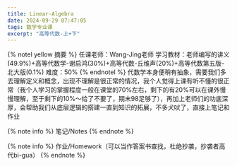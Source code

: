 ```yaml
---
title: Linear-Algebra
date: 2024-09-29 07:47:05
tags: 数学专业课
excerpt: "高等代数-上+下"
---
```

  {% notel yellow 摘要  %}
 任课老师：Wang-Jing老师 学习教材：老师编写的讲义(49.9%)+高等代数学-谢启鸿(30%)+高等代数-丘维声(20%)+高等代数第五版-北大版(0.1%) 难度：50%
 {% endnotel %}
 代数学本身便稍有抽象，需要我们多去理解定义和概念，出现不理解是很正常的情况，我个人觉得上课有听不懂的很正常（我个人学习的掌握程度一般在课堂的70%左右，剩下的有20%可以在课外慢慢理解，至于剩下的10%～给了不要了，期末98足够了），再加上老师们的功底深厚，会帮助我们从底层逻辑的搭建一直到知识的拓展，不多犬吠了，直接上笔记和作业
 
 {% note info  %}
笔记/Notes
{% endnote %}  
 <object data="/notes_pdf/Algebra/Linear-Algebra.pdf" type="application/pdf" width="100%" height="877px"></object>


 {% note info  %}
作业/Homework（可以当作答案书查找，杜绝抄袭，抄袭者高代bi-gua）
{% endnote %}  
 <object data="/notes_pdf/Algebra/homework.pdf" type="application/pdf" width="100%" height="877px"></object>

